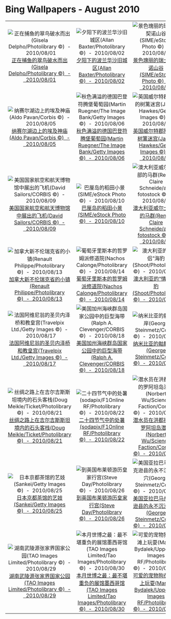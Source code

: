 # Bing Wallpapers - August 2010

| | | | |
|:-------------------------:|:-------------------------:|:-------------------------:|:-------------------------:|
| ![正在捕鱼的翠鸟破水而出(Gisela Delpho/Photolibrary ©)  -  2010/08/01](https://bing.ee123.net/img/cn/fhd/2010/08/01.jpg)[正在捕鱼的翠鸟破水而出(Gisela Delpho/Photolibrary ©)  -  2010/08/01](https://bing.ee123.net/img/cn/fhd/2010/08/01.jpg) | ![夕阳下的波兰华沙旧城区(Allan Baxter/Photolibrary ©)  -  2010/08/02](https://bing.ee123.net/img/cn/fhd/2010/08/02.jpg)[夕阳下的波兰华沙旧城区(Allan Baxter/Photolibrary ©)  -  2010/08/02](https://bing.ee123.net/img/cn/fhd/2010/08/02.jpg) | ![景色瑰丽的瑞士提契诺山谷(SIME/eStock Photo ©)  -  2010/08/03](https://bing.ee123.net/img/cn/fhd/2010/08/03.jpg)[景色瑰丽的瑞士提契诺山谷(SIME/eStock Photo ©)  -  2010/08/03](https://bing.ee123.net/img/cn/fhd/2010/08/03.jpg) | ![洪都拉斯海域附近的蓝钟海鞘(Mike Ricciardi/Photolibrary ©)  -  2010/08/04](https://bing.ee123.net/img/cn/fhd/2010/08/04.jpg)[洪都拉斯海域附近的蓝钟海鞘(Mike Ricciardi/Photolibrary ©)  -  2010/08/04](https://bing.ee123.net/img/cn/fhd/2010/08/04.jpg) |
| ![纳赛尔湖边上的埃及神庙(Aldo Pavan/Corbis ©)  -  2010/08/05](https://bing.ee123.net/img/cn/fhd/2010/08/05.jpg)[纳赛尔湖边上的埃及神庙(Aldo Pavan/Corbis ©)  -  2010/08/05](https://bing.ee123.net/img/cn/fhd/2010/08/05.jpg) | ![秋色满溢的德国巴登符腾堡葡萄园(Martin Ruegner/The Image Bank/Getty Images ©)  -  2010/08/06](https://bing.ee123.net/img/cn/fhd/2010/08/06.jpg)[秋色满溢的德国巴登符腾堡葡萄园(Martin Ruegner/The Image Bank/Getty Images ©)  -  2010/08/06](https://bing.ee123.net/img/cn/fhd/2010/08/06.jpg) | ![英国威尔特郡附近的树篱迷宫(Jason Hawkes/Getty Images ©)  -  2010/08/07](https://bing.ee123.net/img/cn/fhd/2010/08/07.jpg)[英国威尔特郡附近的树篱迷宫(Jason Hawkes/Getty Images ©)  -  2010/08/07](https://bing.ee123.net/img/cn/fhd/2010/08/07.jpg) | ![甘肃敦煌的月牙泉(JTB Photo/Japan Travel Bureau/Photolibrary ©)  -  2010/08/08](https://bing.ee123.net/img/cn/fhd/2010/08/08.jpg)[甘肃敦煌的月牙泉(JTB Photo/Japan Travel Bureau/Photolibrary ©)  -  2010/08/08](https://bing.ee123.net/img/cn/fhd/2010/08/08.jpg) |
| ![美国国家航空和航天博物馆中展出的飞机(David Sailors/CORBIS ©)  -  2010/08/09](https://bing.ee123.net/img/cn/fhd/2010/08/09.jpg)[美国国家航空和航天博物馆中展出的飞机(David Sailors/CORBIS ©)  -  2010/08/09](https://bing.ee123.net/img/cn/fhd/2010/08/09.jpg) | ![巴厘岛的稻田小景(SIME/eStock Photo ©)  -  2010/08/10](https://bing.ee123.net/img/cn/fhd/2010/08/10.jpg)[巴厘岛的稻田小景(SIME/eStock Photo ©)  -  2010/08/10](https://bing.ee123.net/img/cn/fhd/2010/08/10.jpg) | ![澳大利亚威尔士南部的马群(Renee Claire Schneide/age fotostock ©)  -  2010/08/11](https://bing.ee123.net/img/cn/fhd/2010/08/11.jpg)[澳大利亚威尔士南部的马群(Renee Claire Schneide/age fotostock ©)  -  2010/08/11](https://bing.ee123.net/img/cn/fhd/2010/08/11.jpg) | ![美国俄勒冈著名的草垛礁石(Wei Zheng ©)  -  2010/08/12](https://bing.ee123.net/img/cn/fhd/2010/08/12.jpg)[美国俄勒冈著名的草垛礁石(Wei Zheng ©)  -  2010/08/12](https://bing.ee123.net/img/cn/fhd/2010/08/12.jpg) |
| ![加拿大新不伦瑞克省的小镇(Renault Philippe/Photolibrary ©)  -  2010/08/13](https://bing.ee123.net/img/cn/fhd/2010/08/13.jpg)[加拿大新不伦瑞克省的小镇(Renault Philippe/Photolibrary ©)  -  2010/08/13](https://bing.ee123.net/img/cn/fhd/2010/08/13.jpg) | ![葡萄牙里斯本的哲罗姆派修道院(Nachos Calonge/Photolibrary ©)  -  2010/08/14](https://bing.ee123.net/img/cn/fhd/2010/08/14.jpg)[葡萄牙里斯本的哲罗姆派修道院(Nachos Calonge/Photolibrary ©)  -  2010/08/14](https://bing.ee123.net/img/cn/fhd/2010/08/14.jpg) | ![澳大利亚的“情侣”海豹(Shoot/Photolibrary ©)  -  2010/08/15](https://bing.ee123.net/img/cn/fhd/2010/08/15.jpg)[澳大利亚的“情侣”海豹(Shoot/Photolibrary ©)  -  2010/08/15](https://bing.ee123.net/img/cn/fhd/2010/08/15.jpg) | ![英国威尔特郡的巨石阵(Peter Arkell/Photolibrary ©)  -  2010/08/16](https://bing.ee123.net/img/cn/fhd/2010/08/16.jpg)[英国威尔特郡的巨石阵(Peter Arkell/Photolibrary ©)  -  2010/08/16](https://bing.ee123.net/img/cn/fhd/2010/08/16.jpg) |
| ![法国阿维尼翁的圣贝内泽桥和教皇宫(Travelpix Ltd./Getty Images ©)  -  2010/08/17](https://bing.ee123.net/img/cn/fhd/2010/08/17.jpg)[法国阿维尼翁的圣贝内泽桥和教皇宫(Travelpix Ltd./Getty Images ©)  -  2010/08/17](https://bing.ee123.net/img/cn/fhd/2010/08/17.jpg) | ![美国加州海峡群岛国家公园中的巨型海带(Ralph A. Clevenger/CORBIS ©)  -  2010/08/18](https://bing.ee123.net/img/cn/fhd/2010/08/18.jpg)[美国加州海峡群岛国家公园中的巨型海带(Ralph A. Clevenger/CORBIS ©)  -  2010/08/18](https://bing.ee123.net/img/cn/fhd/2010/08/18.jpg) | ![纳米比亚的骷髅海岸(George Steinmetz/Corbis ©)  -  2010/08/19](https://bing.ee123.net/img/cn/fhd/2010/08/19.jpg)[纳米比亚的骷髅海岸(George Steinmetz/Corbis ©)  -  2010/08/19](https://bing.ee123.net/img/cn/fhd/2010/08/19.jpg) | ![位于德国德累斯顿的茨温格宫(Miles Ertman/Masterfile ©)  -  2010/08/20](https://bing.ee123.net/img/cn/fhd/2010/08/20.jpg)[位于德国德累斯顿的茨温格宫(Miles Ertman/Masterfile ©)  -  2010/08/20](https://bing.ee123.net/img/cn/fhd/2010/08/20.jpg) |
| ![丝绸之路上在吉尔吉斯斯坦境内的石头客栈(Doug Meikle/Ticket/Photolibrary ©)  -  2010/08/21](https://bing.ee123.net/img/cn/fhd/2010/08/21.jpg)[丝绸之路上在吉尔吉斯斯坦境内的石头客栈(Doug Meikle/Ticket/Photolibrary ©)  -  2010/08/21](https://bing.ee123.net/img/cn/fhd/2010/08/21.jpg) | ![二十四节气中的处暑(sodapix/F1Online RF/Photolibrary ©)  -  2010/08/22](https://bing.ee123.net/img/cn/fhd/2010/08/22.jpg)[二十四节气中的处暑(sodapix/F1Online RF/Photolibrary ©)  -  2010/08/22](https://bing.ee123.net/img/cn/fhd/2010/08/22.jpg) | ![潜水员在洪都拉斯的罗阿坦岛潜水(Norbert Wu/Science Faction/Corbis ©)  -  2010/08/23](https://bing.ee123.net/img/cn/fhd/2010/08/23.jpg)[潜水员在洪都拉斯的罗阿坦岛潜水(Norbert Wu/Science Faction/Corbis ©)  -  2010/08/23](https://bing.ee123.net/img/cn/fhd/2010/08/23.jpg) | ![马其顿的德巴尔镇风光(Blagoja Jankoski/Flickr/Getty Images ©)  -  2010/08/24](https://bing.ee123.net/img/cn/fhd/2010/08/24.jpg)[马其顿的德巴尔镇风光(Blagoja Jankoski/Flickr/Getty Images ©)  -  2010/08/24](https://bing.ee123.net/img/cn/fhd/2010/08/24.jpg) |
| ![日本京都茶馆的艺妓(Sankei/Getty Images ©)  -  2010/08/25](https://bing.ee123.net/img/cn/fhd/2010/08/25.jpg)[日本京都茶馆的艺妓(Sankei/Getty Images ©)  -  2010/08/25](https://bing.ee123.net/img/cn/fhd/2010/08/25.jpg) | ![到英国布莱顿游历皇家行宫(Steve Day/Photolibrary ©)  -  2010/08/26](https://bing.ee123.net/img/cn/fhd/2010/08/26.jpg)[到英国布莱顿游历皇家行宫(Steve Day/Photolibrary ©)  -  2010/08/26](https://bing.ee123.net/img/cn/fhd/2010/08/26.jpg) | ![美国亚拉巴马州杰克逊县的永不沉没洞穴(George Steinmetz/Corbis ©)  -  2010/08/27](https://bing.ee123.net/img/cn/fhd/2010/08/27.jpg)[美国亚拉巴马州杰克逊县的永不沉没洞穴(George Steinmetz/Corbis ©)  -  2010/08/27](https://bing.ee123.net/img/cn/fhd/2010/08/27.jpg) | ![澳大利亚墨尔本的韦伯桥(Doug Byrnes/Corbis ©)  -  2010/08/28](https://bing.ee123.net/img/cn/fhd/2010/08/28.jpg)[澳大利亚墨尔本的韦伯桥(Doug Byrnes/Corbis ©)  -  2010/08/28](https://bing.ee123.net/img/cn/fhd/2010/08/28.jpg) |
| ![湖南武陵源张家界国家公园(TAO Images Limited/Photolibrary ©)  -  2010/08/29](https://bing.ee123.net/img/cn/fhd/2010/08/29.jpg)[湖南武陵源张家界国家公园(TAO Images Limited/Photolibrary ©)  -  2010/08/29](https://bing.ee123.net/img/cn/fhd/2010/08/29.jpg) | ![本月世博之最：最不堪重负的展馆墨西哥馆(TAO Images Limited/Tao Images/Photolibrary ©)  -  2010/08/30](https://bing.ee123.net/img/cn/fhd/2010/08/30.jpg)[本月世博之最：最不堪重负的展馆墨西哥馆(TAO Images Limited/Tao Images/Photolibrary ©)  -  2010/08/30](https://bing.ee123.net/img/cn/fhd/2010/08/30.jpg) | ![可爱的宠物狗在沙滩上玩耍(Martin Bydalek/Uppercut Images RF/Photolibrary ©)  -  2010/08/31](https://bing.ee123.net/img/cn/fhd/2010/08/31.jpg)[可爱的宠物狗在沙滩上玩耍(Martin Bydalek/Uppercut Images RF/Photolibrary ©)  -  2010/08/31](https://bing.ee123.net/img/cn/fhd/2010/08/31.jpg) |  |

